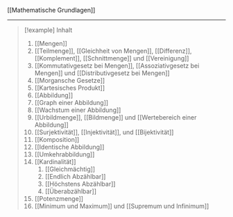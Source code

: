 [[Mathematische Grundlagen]]

---

> [!example] Inhalt
> 1. [[Mengen]]
> 	1. [[Teilmenge]], [[Gleichheit von Mengen]], [[Differenz]], [[Komplement]], [[Schnittmenge]] und [[Vereinigung]]
> 	2. [[Kommutativgesetz bei Mengen]], [[Assoziativgesetz bei Mengen]] und [[Distributivgesetz bei Mengen]]
> 	3. [[Morgansche Gesetze]]
> 	4. [[Kartesisches Produkt]]
> 2. [[Abbildung]]
> 	1. [[Graph einer Abbildung]]
> 	2. [[Wachstum einer Abbildung]]
> 	3. [[Urbildmenge]], [[Bildmenge]] und [[Wertebereich einer Abbildung]]
> 	4. [[Surjektivität]], [[Injektivität]], und [[Bijektivität]]
> 	5. [[Komposition]]
> 	6. [[Identische Abbildung]]
> 	7. [[Umkehrabbildung]]
> 	8. [[Kardinalität]]
> 		1. [[Gleichmächtig]]
> 		2. [[Endlich Abzählbar]]
> 		3. [[Höchstens Abzählbar]]
> 		4. [[Überabzählbar]]
> 	9. [[Potenzmenge]]
> 	10. [[Minimum und Maximum]] und [[Supremum und Infinimum]]
